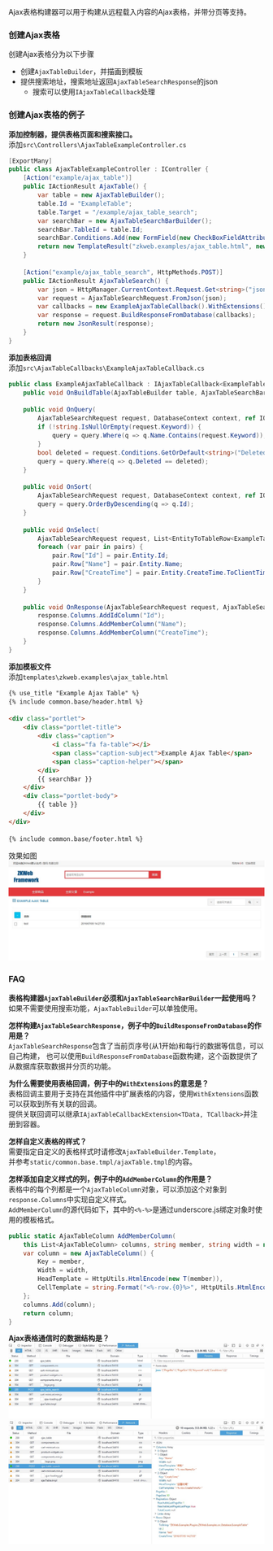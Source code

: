 Ajax表格构建器可以用于构建从远程载入内容的Ajax表格，并带分页等支持。<br/>

### 创建Ajax表格

创建Ajax表格分为以下步骤

- 创建`AjaxTableBuilder`，并描画到模板
- 提供搜索地址，搜索地址返回`AjaxTableSearchResponse`的json
	- 搜索可以使用`IAjaxTableCallback`处理

### 创建Ajax表格的例子

**添加控制器，提供表格页面和搜索接口。**<br/>
添加`src\Controllers\AjaxTableExampleController.cs`<br/>
``` csharp
[ExportMany]
public class AjaxTableExampleController : IController {
	[Action("example/ajax_table")]
	public IActionResult AjaxTable() {
		var table = new AjaxTableBuilder();
		table.Id = "ExampleTable";
		table.Target = "/example/ajax_table_search";
		var searchBar = new AjaxTableSearchBarBuilder();
		searchBar.TableId = table.Id;
		searchBar.Conditions.Add(new FormField(new CheckBoxFieldAttribute("Deleted")));
		return new TemplateResult("zkweb.examples/ajax_table.html", new { table, searchBar });
	}

	[Action("example/ajax_table_search", HttpMethods.POST)]
	public IActionResult AjaxTableSearch() {
		var json = HttpManager.CurrentContext.Request.Get<string>("json");
		var request = AjaxTableSearchRequest.FromJson(json);
		var callbacks = new ExampleAjaxTableCallback().WithExtensions();
		var response = request.BuildResponseFromDatabase(callbacks);
		return new JsonResult(response);
	}
}
```

**添加表格回调**<br/>
添加`src\AjaxTableCallbacks\ExampleAjaxTableCallback.cs`<br/>
``` csharp
public class ExampleAjaxTableCallback : IAjaxTableCallback<ExampleTable> {
	public void OnBuildTable(AjaxTableBuilder table, AjaxTableSearchBarBuilder searchBar) { }

	public void OnQuery(
		AjaxTableSearchRequest request, DatabaseContext context, ref IQueryable<ExampleTable> query) {
		if (!string.IsNullOrEmpty(request.Keyword)) {
			query = query.Where(q => q.Name.Contains(request.Keyword));
		}
		bool deleted = request.Conditions.GetOrDefault<string>("Deleted") == "on";
		query = query.Where(q => q.Deleted == deleted);
	}

	public void OnSort(
		AjaxTableSearchRequest request, DatabaseContext context, ref IQueryable<ExampleTable> query) {
		query = query.OrderByDescending(q => q.Id);
	}

	public void OnSelect(
		AjaxTableSearchRequest request, List<EntityToTableRow<ExampleTable>> pairs) {
		foreach (var pair in pairs) {
			pair.Row["Id"] = pair.Entity.Id;
			pair.Row["Name"] = pair.Entity.Name;
			pair.Row["CreateTime"] = pair.Entity.CreateTime.ToClientTimeString();
		}
	}

	public void OnResponse(AjaxTableSearchRequest request, AjaxTableSearchResponse response) {
		response.Columns.AddIdColumn("Id");
		response.Columns.AddMemberColumn("Name");
		response.Columns.AddMemberColumn("CreateTime");
	}
}
```

**添加模板文件**<br/>
添加`templates\zkweb.examples\ajax_table.html`
``` html
{% use_title "Example Ajax Table" %}
{% include common.base/header.html %}

<div class="portlet">
	<div class="portlet-title">
		<div class="caption">
			<i class="fa fa-table"></i>
			<span class="caption-subject">Example Ajax Table</span>
			<span class="caption-helper"></span>
		</div>
		{{ searchBar }}
	</div>
	<div class="portlet-body">
		{{ table }}
	</div>
</div>

{% include common.base/footer.html %}
```

效果如图
![Ajax表格的效果](../img/ajax_table_example.jpg)

### FAQ

**表格构建器`AjaxTableBuilder`必须和`AjaxTableSearchBarBuilder`一起使用吗？**<br/>
如果不需要使用搜索功能，`AjaxTableBuilder`可以单独使用。<br/>

**怎样构建`AjaxTableSearchResponse`，例子中的`BuildResponseFromDatabase`的作用是？**<br/>
`AjaxTableSearchResponse`包含了当前页序号(从1开始)和每行的数据等信息，可以自己构建，
也可以使用`BuildResponseFromDatabase`函数构建，这个函数提供了从数据库获取数据并分页的功能。

**为什么需要使用表格回调，例子中的`WithExtensions`的意思是？<br/>**
表格回调主要用于支持在其他插件中扩展表格的内容，使用`WithExtensions`函数可以获取到所有关联的回调。<br/>
提供关联回调可以继承`IAjaxTableCallbackExtension<TData, TCallback>`并注册到容器。<br/>

**怎样自定义表格的样式？**<br/>
需要指定自定义的表格样式时请修改`AjaxTableBuilder.Template`，<br/>
并参考`static/common.base.tmpl/ajaxTable.tmpl`的内容。<br/>

**怎样添加自定义样式的列，例子中的`AddMemberColumn`的作用是？**<br/>
表格中的每个列都是一个`AjaxTableColumn`对象，可以添加这个对象到`response.Columns`中实现自定义样式。<br/>
`AddMemberColumn`的源代码如下，其中的`<%-%>`是通过underscore.js绑定对象时使用的模板格式。<br/>
``` csharp
public static AjaxTableColumn AddMemberColumn(
	this List<AjaxTableColumn> columns, string member, string width = null) {
	var column = new AjaxTableColumn() {
		Key = member,
		Width = width,
		HeadTemplate = HttpUtils.HtmlEncode(new T(member)),
		CellTemplate = string.Format("<%-row.{0}%>", HttpUtils.HtmlEncode(member))
	};
	columns.Add(column);
	return column;
}
```

**Ajax表格通信时的数据结构是？**
![搜索请求的格式](../img/ajax_table_search_request.jpg)
![搜索回应的格式](../img/ajax_table_search_response.jpg)
